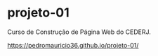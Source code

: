 # projeto-01
Curso de Construção de Página Web do CEDERJ.

https://pedromauricio36.github.io/projeto-01/
